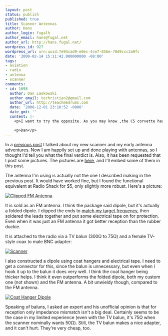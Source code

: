 ```yaml
---
layout: post
status: publish
published: true
title: Scanner Antennas
author: Hans
author_login: fugalh
author_email: hans@fugal.net
author_url: http://hans.fugal.net/
wordpress_id: 927
wordpress_url: urn:uuid:7e94cad9-e0ec-4ce7-856e-70d9ccc3a9fc
date: '2008-02-14 15:11:42.000000000 -08:00'
tags:
- aviation
- radio
- antenna
- scanner
comments:
- id: 1698
  author: Dan Laskowski
  author_email: techristian2@gmail.com
  author_url: http://teachmedrums.com
  date: '2008-12-01 23:10:52 -0800'
  date_gmt: ''
  content: |-
    <p>I want to try the opposite. As you may know ,the C5 corvette has a AM FM antenna in the front windshield, very stylish, but not very strong. I want to try my copper coil antenna from my scanner. It is only 10 inches long and should fit in the radio cavity. </p>

    <p>Dan</p>
---
```

<p>In a <a href="http://hans.fugal.net/blog/2007/12/31/scanner-and-antenna.html">previous post</a> I talked about my new scanner and my early antenna adventures. Now I am happily set up and done playing with antennas, so I thought I'd tell you what the final verdict is. Also, it has been requested that I post some pictures. The pictures are <a href="http://foton.fugal.net/album/99">here</a>, and I'll embed some of them in this post.</p>

<p>The antenna I'm using is actually not the one I described making in the previous post. It would have worked fine, but I found the functional equivalent at Radio Shack for $5, only slightly more robust. Here's a picture:</p>

<p><a href="http://foton.fugal.net/foto/1424"><img src="http://foton.fugal.net/foto/1424/thumbnail" alt="Clipped FM Antenna"/></a></p>

<p>It is sold as an FM antenna. I think the package said dipole, but it's actually a folded dipole. I clipped the ends to <a href="http://www.kwarc.org/ant-calc.html">match my target frequency</a>, then soldered the leads together and put some electrical tape on for protection. Even when it was just an FM antenna it got better reception than the rubber duckie.</p>

<p>It is attached to the radio via a TV balun (300Ω to 75Ω) and a female TV-style coax to male BNC adapter:</p>

<p><a href="http://foton.fugal.net/foto/1425"><img src="http://foton.fugal.net/foto/1425/thumbnail" alt="Scanner"/></a></p>

<p>I also constructed a dipole using coat hangers and electrical tape. I need to get a connector for this, since the balun is unnecessary, but even when I hook it up to the balun it does very well. I think the coat hanger being thicker helps. I think it even outperforms the folded dipole, both my custom one (not shown) and the FM antenna. A bit unwieldy though, compared to the FM antenna.</p>

<p><a href="http://foton.fugal.net/foto/1429"><img src="http://foton.fugal.net/foto/1429/thumbnail" alt="Coat Hanger Dipole"/></a></p>

<p>Speaking of baluns, I asked an expert and his unofficial opinion is that for reception only impedance mismatch isn't a big deal. Certainly seems to be the case in my limited experience (even with the TV balun, it's 75Ω when the scanner nominally wants 50Ω). Still, the TV balun makes a nice adapter, and it can't hurt. They're very cheap, too.</p>
